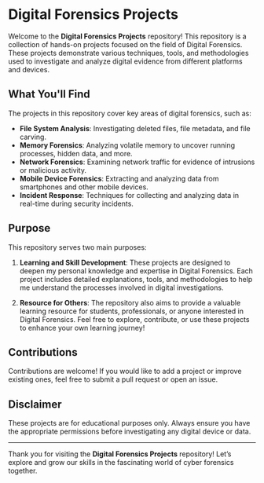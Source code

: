 # Digital Forensics Projects

Welcome to the **Digital Forensics Projects** repository! This repository is a collection of hands-on projects focused on the field of Digital Forensics. These projects demonstrate various techniques, tools, and methodologies used to investigate and analyze digital evidence from different platforms and devices.

## What You'll Find

The projects in this repository cover key areas of digital forensics, such as:

- **File System Analysis**: Investigating deleted files, file metadata, and file carving.
- **Memory Forensics**: Analyzing volatile memory to uncover running processes, hidden data, and more.
- **Network Forensics**: Examining network traffic for evidence of intrusions or malicious activity.
- **Mobile Device Forensics**: Extracting and analyzing data from smartphones and other mobile devices.
- **Incident Response**: Techniques for collecting and analyzing data in real-time during security incidents.

## Purpose

This repository serves two main purposes:

1. **Learning and Skill Development**: These projects are designed to deepen my personal knowledge and expertise in Digital Forensics. Each project includes detailed explanations, tools, and methodologies to help me understand the processes involved in digital investigations.
   
2. **Resource for Others**: The repository also aims to provide a valuable learning resource for students, professionals, or anyone interested in Digital Forensics. Feel free to explore, contribute, or use these projects to enhance your own learning journey!

## Contributions

Contributions are welcome! If you would like to add a project or improve existing ones, feel free to submit a pull request or open an issue.

## Disclaimer

These projects are for educational purposes only. Always ensure you have the appropriate permissions before investigating any digital device or data.

---

Thank you for visiting the **Digital Forensics Projects** repository! Let’s explore and grow our skills in the fascinating world of cyber forensics together.
